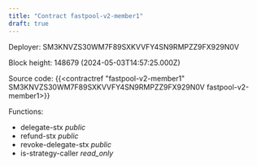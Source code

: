 ```yaml
---
title: "Contract fastpool-v2-member1"
draft: true
---
```

Deployer: SM3KNVZS30WM7F89SXKVVFY4SN9RMPZZ9FX929N0V


 



Block height: 148679 (2024-05-03T14:57:25.000Z)

Source code: {{<contractref "fastpool-v2-member1" SM3KNVZS30WM7F89SXKVVFY4SN9RMPZZ9FX929N0V fastpool-v2-member1>}}

Functions:

* delegate-stx _public_
* refund-stx _public_
* revoke-delegate-stx _public_
* is-strategy-caller _read_only_
